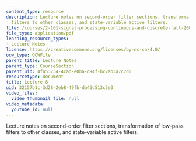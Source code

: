 ```yaml
---
content_type: resource
description: Lecture notes on second-order filter sections, transformation of low-pass
  filters to other classes, and state-variable active filters.
file: /courses/2-161-signal-processing-continuous-and-discrete-fall-2008/32157b1c3d282eb849fbda43d513c5e3_lecture_08.pdf
file_type: application/pdf
learning_resource_types:
- Lecture Notes
license: https://creativecommons.org/licenses/by-nc-sa/4.0/
ocw_type: OCWFile
parent_title: Lecture Notes
parent_type: CourseSection
parent_uid: 4fa53234-4cad-e0ba-c94f-bc7ab3a7c7d0
resourcetype: Document
title: Lecture 8
uid: 32157b1c-3d28-2eb8-49fb-da43d513c5e3
video_files:
  video_thumbnail_file: null
video_metadata:
  youtube_id: null
---
```

Lecture notes on second-order filter sections, transformation of low-pass filters to other classes, and state-variable active filters.